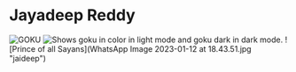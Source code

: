 # Jayadeep Reddy
<picture>
 <source media="(prefers-color-scheme: dark)" srcset="![wp7421370](https://user-images.githubusercontent.com/122494158/212260676-764e0c00-8b90-4a4b-9f0f-15afb03c16e0.jpg)">
 <source media="(prefers-color-scheme: light)" srcset="![Son-Goku](https://user-images.githubusercontent.com/122494158/212260913-d54a64a4-ae9d-485d-82e5-08836c35f74a.jpg)">
 <img alt="GOKU" src="![goku bw](https://user-images.githubusercontent.com/122494158/212261362-ecbc2ab4-760a-48b5-819e-95ee07c53257.jpg)">
</picture>
<picture>
  <source media="(prefers-color-scheme: dark)" srcset="[https://user-images.githubusercontent.com/25423296/163456776-7f95b81a-f1ed-45f7-b7ab-8fa810d529fa.png](https://user-images.githubusercontent.com/122494158/212260676-764e0c00-8b90-4a4b-9f0f-15afb03c16e0.jpg))">
  <source media="(prefers-color-scheme: light)" srcset="[https://user-images.githubusercontent.com/25423296/163456779-a8556205-d0a5-45e2-ac17-42d089e3c3f8.png](https://user-images.githubusercontent.com/122494158/212260913-d54a64a4-ae9d-485d-82e5-08836c35f74a.jpg))">
  <img alt="Shows goku in color in light mode and goku dark in dark mode." src="https://user-images.githubusercontent.com/122494158/212261362-ecbc2ab4-760a-48b5-819e-95ee07c53257.jpg)">
</picture>
![Prince of all Sayans](WhatsApp Image 2023-01-12 at 18.43.51.jpg "jaideep")
